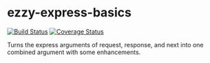 # ezzy-express-basics
[![Build Status](https://travis-ci.org/ezzygemini/ezzy-express-basics.svg?branch=master)](https://travis-ci.org/ezzygemini/ezzy-express-basics)
[![Coverage Status](https://coveralls.io/repos/github/ezzygemini/ezzy-express-basics/badge.svg?branch=master)](https://coveralls.io/github/ezzygemini/ezzy-express-basics?branch=master)

Turns the express arguments of request, response, and next into one combined argument with some enhancements.
